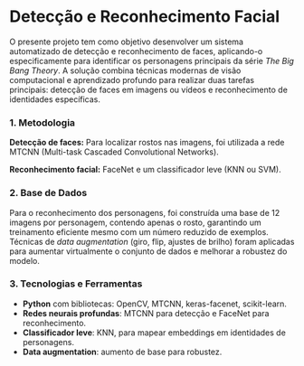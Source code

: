 # Detecção e Reconhecimento Facial

O presente projeto tem como objetivo desenvolver um sistema automatizado de detecção e reconhecimento de faces, aplicando-o especificamente para identificar os personagens principais da série *The Big Bang Theory*. A solução combina técnicas modernas de visão computacional e aprendizado profundo para realizar duas tarefas principais: detecção de faces em imagens ou vídeos e reconhecimento de identidades específicas.

### 1. Metodologia

**Detecção de faces:**
Para localizar rostos nas imagens, foi utilizada a rede MTCNN (Multi-task Cascaded Convolutional Networks). 

**Reconhecimento facial:** FaceNet e um classificador leve (KNN ou SVM).

### 2. Base de Dados

Para o reconhecimento dos personagens, foi construída uma base de 12 imagens por personagem, contendo apenas o rosto, garantindo um treinamento eficiente mesmo com um número reduzido de exemplos. Técnicas de *data augmentation* (giro, flip, ajustes de brilho) foram aplicadas para aumentar virtualmente o conjunto de dados e melhorar a robustez do modelo.


### 3. Tecnologias e Ferramentas

* **Python** com bibliotecas: OpenCV, MTCNN, keras-facenet, scikit-learn.
* **Redes neurais profundas**: MTCNN para detecção e FaceNet para reconhecimento.
* **Classificador leve**: KNN, para mapear embeddings em identidades de personagens.
* **Data augmentation**: aumento de base para robustez.




